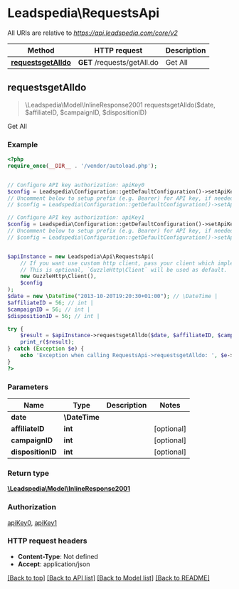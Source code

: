 # Leadspedia\RequestsApi

All URIs are relative to *https://api.leadspedia.com/core/v2*

Method | HTTP request | Description
------------- | ------------- | -------------
[**requestsgetAlldo**](RequestsApi.md#requestsgetAlldo) | **GET** /requests/getAll.do | Get All



## requestsgetAlldo

> \Leadspedia\Model\InlineResponse2001 requestsgetAlldo($date, $affiliateID, $campaignID, $dispositionID)

Get All

### Example

```php
<?php
require_once(__DIR__ . '/vendor/autoload.php');


// Configure API key authorization: apiKey0
$config = Leadspedia\Configuration::getDefaultConfiguration()->setApiKey('api_key', 'YOUR_API_KEY');
// Uncomment below to setup prefix (e.g. Bearer) for API key, if needed
// $config = Leadspedia\Configuration::getDefaultConfiguration()->setApiKeyPrefix('api_key', 'Bearer');

// Configure API key authorization: apiKey1
$config = Leadspedia\Configuration::getDefaultConfiguration()->setApiKey('api_secret', 'YOUR_API_KEY');
// Uncomment below to setup prefix (e.g. Bearer) for API key, if needed
// $config = Leadspedia\Configuration::getDefaultConfiguration()->setApiKeyPrefix('api_secret', 'Bearer');


$apiInstance = new Leadspedia\Api\RequestsApi(
    // If you want use custom http client, pass your client which implements `GuzzleHttp\ClientInterface`.
    // This is optional, `GuzzleHttp\Client` will be used as default.
    new GuzzleHttp\Client(),
    $config
);
$date = new \DateTime("2013-10-20T19:20:30+01:00"); // \DateTime | 
$affiliateID = 56; // int | 
$campaignID = 56; // int | 
$dispositionID = 56; // int | 

try {
    $result = $apiInstance->requestsgetAlldo($date, $affiliateID, $campaignID, $dispositionID);
    print_r($result);
} catch (Exception $e) {
    echo 'Exception when calling RequestsApi->requestsgetAlldo: ', $e->getMessage(), PHP_EOL;
}
?>
```

### Parameters


Name | Type | Description  | Notes
------------- | ------------- | ------------- | -------------
 **date** | **\DateTime**|  |
 **affiliateID** | **int**|  | [optional]
 **campaignID** | **int**|  | [optional]
 **dispositionID** | **int**|  | [optional]

### Return type

[**\Leadspedia\Model\InlineResponse2001**](../Model/InlineResponse2001.md)

### Authorization

[apiKey0](../../README.md#apiKey0), [apiKey1](../../README.md#apiKey1)

### HTTP request headers

- **Content-Type**: Not defined
- **Accept**: application/json

[[Back to top]](#) [[Back to API list]](../../README.md#documentation-for-api-endpoints)
[[Back to Model list]](../../README.md#documentation-for-models)
[[Back to README]](../../README.md)

